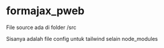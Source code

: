 ﻿# formajax_pweb
File source ada di folder /src

Sisanya adalah file config untuk tailwind selain node_modules
